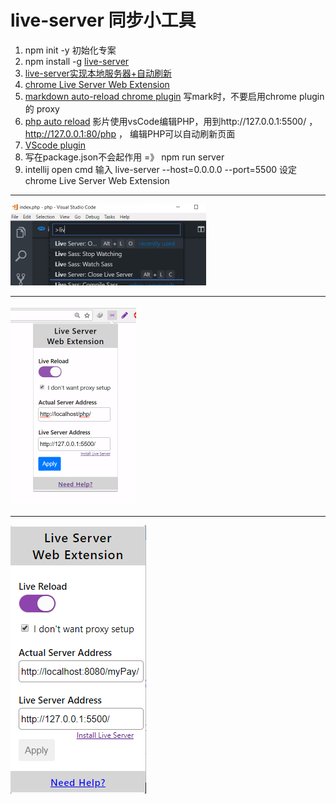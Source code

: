 # live-server 同步小工具
1. npm init -y 初始化专案
2. npm install -g [live-server](https://github.com/tapio/live-server)
3. [live-server实现本地服务器+自动刷新](https://www.jianshu.com/p/aa52518e706f)
4. [chrome Live Server Web Extension](https://chrome.google.com/webstore/detail/live-server-web-extension/fiegdmejfepffgpnejdinekhfieaogmj)
5. [markdown auto-reload chrome plugin](https://chrome.google.com/webstore/detail/markdown-preview-plus/febilkbfcbhebfnokafefeacimjdckgl) 写mark时，不要启用chrome plugin 的 proxy
6. [php auto reload](https://www.youtube.com/watch?v=54wcX1G2GH8&feature=youtu.be) 影片使用vsCode编辑PHP，用到http://127.0.0.1:5500/ ， http://127.0.0.1:80/php ， 编辑PHP可以自动刷新页面 
7. [VScode plugin](https://marketplace.visualstudio.com/items?itemName=ritwickdey.LiveServer) 
8. 写在package.json不会起作用 =》 npm run server
9. intellij open cmd 输入 live-server --host=0.0.0.0 --port=5500 设定chrome Live Server Web Extension


----

![vsCode](live-server-images/2018-03-21_003055.png)  

----

![auto-reload](live-server-images/2018-03-21_002704.png) 

----


![intellij web auto-reload](live-server-images/2018-03-21_104513.png) 






